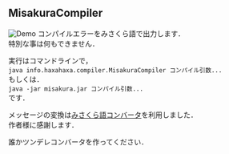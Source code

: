 MisakuraCompiler
--
![Demo](https://raw.github.com/satanabe1/MisakuraCompiler/master/demo.png)
コンパイルエラーをみさくら語で出力します．  
特別な事は何もできません．  

実行はコマンドラインで，  
`java info.haxahaxa.compiler.MisakuraCompiler コンパイル引数...`  
もしくは．  
`java -jar misakura.jar コンパイル引数...`  
です．

メッセージの変換は[みさくら語コンバータ](http://jet-black-laver.sakura.ne.jp/RTM/nankotu.htm "みさくらコンバータ")を利用しました．    
作者様に感謝します．  

誰かツンデレコンバータを作ってください．  
